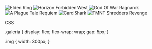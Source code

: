 <!DOCTYPE html>
<html lang="es">
    <head>
        <meta charset="UTF-8">
        <meta http-equiv="X-UA-Compatible" content="IE=edge">
        <meta name="viewport" content="width=device-width, initial-scale=1.0">
        <title>Disposición de elementos en CSS</title>
        <link rel="stylesheet" href="CSS/Ejercicio-disposicion-multimedia.css">
    </head>
    <body>
        <div class="galeria">
            <img class="img" src="Img/EldenRing.jpg" alt="Elden Ring">
            <img class="img" src="Img/HorizonForbiddenWest.jpg" alt="Horizon Forbidden West">
            <img class="img" src="Img/GodOfWarRagnarok.jpeg" alt="God Of War Ragnarok">
            <img class="img" src="Img/APlagueTaleRequiem.jpeg" alt="A Plague Tale Requiem">
            <img class="img" src="Img/CardShark.jpg" alt="Card Shark">
            <img class="img" src="Img/TMNTShreddersRevenge.jpg" alt="TMNT Shredders Revenge">
        </div>
    </body>
</html>


CSS

.galeria {
    display: flex;
    flex-wrap: wrap;
    gap: 5px;
}

.img {
    width: 300px;
}
